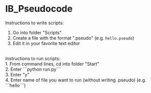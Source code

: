 # IB_Pseudocode

Instructions to write scripts: <br/>
1. Go into folder "Scripts"  <br/>
2. Create a file with the format ".pseudo" (e.g. ```hello.pseudo```) <br/>
3. Edit it in your favorite text editor <br/>
 <br/>
Instructions to run scripts: <br/>
1. From command lines, cd into folder "Start" <br/>
2. Enter ```python run.py``` <br/>
3. Enter "y" <br/>
4. Enter name of file you want to run (without writing .pseudo) (e.g. ```hello```) <br/>